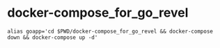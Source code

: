 # docker-compose_for_go_revel

```
alias goapp='cd $PWD/docker-compose_for_go_revel && docker-compose down && docker-compose up -d'
```
